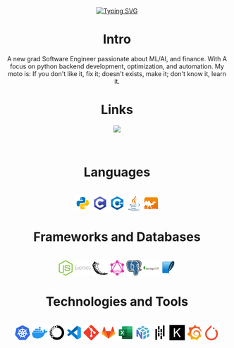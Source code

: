 <!--https://readme-typing-svg.demolab.com/demo/-->
<p align="center">
  <a href="https://git.io/typing-svg"><img src="https://readme-typing-svg.demolab.com?font=Fira+Code&pause=1000&color=05F7F4&center=true&vCenter=true&width=435&lines=%F0%9F%91%8B+Hello+Stranger+%F0%9F%91%8B;Nice+to+Meetcha+!;%F0%9F%98%81+Let's+Have+a+Conversation+%F0%9F%98%81" alt="Typing SVG" /></a>
</p>

<h1 align="center">Intro</h1>
<p align="center">
  A new grad Software Engineer passionate about ML/AI, and finance. With A focus on python backend development, optimization, and automation. My moto is:
  If you don't like it, fix it; doesn't exists, make it; don't know it, learn it.
    
  </a>
</p>

<h1 align="center">Links</h1>
<p align="center">

  <a href="https://www.linkedin.com/in/williamyangumn2023">
    <img src="https://img.shields.io/badge/LinkedIn-%230077B5.svg?&style=for-the-badge&logo=linkedin&logoColor=white" height=25></a>

  
<!--  Need to setup personal website
  <a href="https://www.mayadan.com/">
    <img src="https://img.shields.io/badge/My_Portfolio-17202C.svg?&style=for-the-badge&logo=react&logoColor=white" height=25></a> 
  
  -->

  <!-- TODO
  <a href="https://github.com/DaemonCypher/DaemonCypher">
    <img src="https://komarev.com/ghpvc/?username=ReaVNaiL&style=for-the-badge&color=07b88e" height=25>  -->
    
  </a>
</p>

</br>
<h1 align="center">Languages</h1>
<p align="center">
  </br>
  <!-- https://www.svgrepo.com/ for Icons-->
  <code><img title="Python" height="35" src="./icons/python.svg"></code>
  <code><img title="C" height="35" src="./icons/c.svg"></code>
  <code><img title="C++" height="35" src="./icons/c++.svg"></code>
  <code><img title="Java" height="35" src="./icons/java.svg"></code>
  <code><img title="Ocaml" height="35" src="./icons/ocaml.svg"></code>
   <!--<code><img title="JavaScript" height="35" src="./icons/javascript.svg"></code>
  <code><img title="CSS" height="35" src="./icons/css.svg"></code>
  <code><img title="HTML" height="35" src="./icons/html.svg"></code>-->
</p>
<h1 align="center">Frameworks and Databases</h1>
<p align="center">
  </br>
  <code><img title="Node.JS" height="35" src="./icons/node_js.svg"></code>
  <code><img title="Express.JS" height="35" src="./icons/express.svg"></code>
  <code><img title="Flask" height="35" src="./icons/flask.svg"></code>
  <code><img title="GraphQL" height="35" src="./icons/graphql.svg"></code>
  <code><img title="PostgreSQL" height="35" src="./icons/postgresql.svg"></code>
  <code><img title="MongoDB" height="35" src="./icons/mongodb.svg"></code>
  <code><img title="SQLite" height="35" src="./icons/sqlite.svg"></code>
</p>
<h1 align="center">Technologies and Tools</h1>
<p align="center">
  </br>
  <code><img title="Kubernetes" height="35" src="./icons/kubernetes.svg"></code>
  <code><img title="Docker" height="35" src="./icons/docker.svg"></code>
  <code><img title="Anaconda" height="35" src="./icons/anaconda.svg"></code>
  <code><img title="Vscode" height="35" src="./icons/vscode.svg"></code>
  <code><img title="Git" height="35" src="./icons/git.svg"></code>
  <code><img title="GitLab" height="35" src="./icons/gitlab.svg"></code>
  <code><img title="Excel" height="35" src="./icons/excel.svg"></code>
  <code><img title="Numpy" height="35" src="./icons/numpy.svg"></code>
  <code><img title="Pandas" height="35" src="./icons/pandas.svg"></code>
  <code><img title="Keras" height="35" src="./icons/keras.svg"></code>
  <code><img title="Grafana" height="35" src="./icons/grafana.svg"></code>
  <code><img title="Pytorch" height="35" src="./icons/pytorch.svg"></code>
</p>
    
<!--  TODO
</br>
<h1 align="center">GitHub Stats</h1>
<p align="center">
</br>
</p>

<p align="center">
  <img src="https://readme-stats-cwvn.vercel.app/api?username=ReaVNaiL&custom_title=ReaVNaiL+-+Daniel+Maya.+&border_color=47f0d7&show_icons=true&count_private=true&theme=gotham">
</p>

<p align="center">
  <img height="225" width="450" src="https://readme-stats-cwvn.vercel.app/api/top-langs/?username=ReaVNaiL&layout=compact&langs_count=10&hide=jupyter%20notebook&exclude_repo=FTP-Client-Server,Linked-Attributes-Implementation,DirectLinks-Update-Dirs&count-private=true&theme=gotham&border_color=47f0d7"/>
</p>
-->
